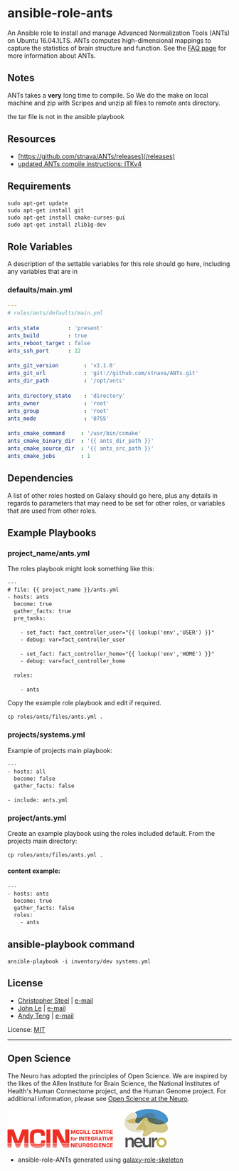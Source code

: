 
# ansible-role-ants

An Ansible role to install and manage Advanced Normalization Tools (ANTs) on Ubuntu 16.04.1LTS. ANTs computes high-dimensional mappings to capture the statistics of brain structure and function.  See the [FAQ page](https://github.com/stnava/ANTsTutorial/blob/master/handout/antsGithubExamples.Rmd) for more information about ANTs.

## Notes

ANTs takes a **very** long time to compile. So We do the make on local machine and zip with Scripes and unzip all files to remote ants directory. 

the tar file is not in the ansible playbook

## Resources

* [https://github.com/stnava/ANTs/releases](/releases)
* [ updated ANTs compile instructions: ITKv4]( https://brianavants.wordpress.com/2012/04/13/updated-ants-compile-instructions-april-12-2012/ ) 



Requirements
------------

```shell
sudo apt-get update
sudo apt-get install git
sudo apt-get install cmake-curses-gui
sudo apt-get install zlib1g-dev
```


Role Variables
--------------

A description of the settable variables for this role should go here, including any variables that are in

 ### defaults/main.yml

```yaml
---
# roles/ants/defaults/main.yml

ants_state         : 'present'
ants_build         : true
ants_reboot_target : false
ants_ssh_port      : 22

ants_git_version        : 'v2.1.0'
ants_git_url            : 'git://github.com/stnava/ANTs.git'
ants_dir_path           : '/opt/ants'

ants_directory_state    : 'directory'
ants_owner              : 'root'
ants_group              : 'root'
ants_mode               : '0755'

ants_cmake_command     : '/usr/bin/ccmake'
ants_cmake_binary_dir  : '{{ ants_dir_path }}'
ants_cmake_source_dir  : '{{ ants_src_path }}'
ants_cmake_jobs        : 1
```


Dependencies
------------

A list of other roles hosted on Galaxy should go here, plus any details in regards to parameters that may need to be set for other roles, or variables that are used from other roles.


Example Playbooks
----------------

### project_name/ants.yml

The roles playbook might look something like this:

```shell
---
# file: {{ project_name }}/ants.yml
- hosts: ants
  become: true
  gather_facts: true
  pre_tasks:

    - set_fact: fact_controller_user="{{ lookup('env','USER') }}"
    - debug: var=fact_controller_user

    - set_fact: fact_controller_home="{{ lookup('env','HOME') }}"
    - debug: var=fact_controller_home

  roles:

    - ants
```

Copy the example role playbook and edit if required.

```shell
cp roles/ants/files/ants.yml .
```

### projects/systems.yml

Example of projects main playbook:

```shell
---
- hosts: all
  become: false
  gather_facts: false

- include: ants.yml
```

### project/ants.yml

Create an example playbook using the roles included default. From the projects main directory:

```shell
cp roles/ants/files/ants.yml .
```

#### content example:

    ---
    - hosts: ants
      become: true
      gather_facts: false
      roles:
        - ants

## ansible-playbook command

```shell
ansible-playbook -i inventory/dev systems.yml
```


License
-------

- [Christopher Steel](http://mcin-cnim.ca/) | [e-mail](mailto:christopher.steel@mcgill.ca)
- [John Le](http://mcin-cnim.ca/) | [e-mail](mailto:john.le@mcgill.ca)
- [Andy Teng](http://mcin-cnim.ca/) | [e-mail](xiaoqiu.teng@mcgill.ca)

License: [MIT](https://tldrlegal.com/license/mit-license)

----------

## Open Science

The Neuro has adopted the principles of Open Science. We are inspired by the likes of the Allen Institute for Brain Science, the National Institutes of Health's Human Connectome project, and the Human Genome project. For additional information, please see [Open Science at the Neuro](https://www.mcgill.ca/neuro/open-science-0).

![neuro](imgs/mcin-neuro-logo.png)

  

- ansible-role-ANTs generated using [galaxy-role-skeleton](https://github.com/cjsteel/galaxy-role-skeleton)